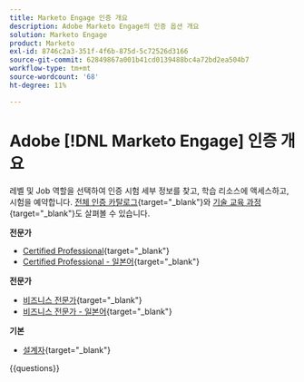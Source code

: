 ```yaml
---
title: Marketo Engage 인증 개요
description: Adobe Marketo Engage의 인증 옵션 개요
solution: Marketo Engage
product: Marketo
exl-id: 8746c2a3-351f-4f6b-875d-5c72526d3166
source-git-commit: 62849867a001b41cd0139488bc4a72bd2ea504b7
workflow-type: tm+mt
source-wordcount: '68'
ht-degree: 11%

---
```


# Adobe [!DNL Marketo Engage] 인증 개요

레벨 및 Job 역할을 선택하여 인증 시험 세부 정보를 찾고, 학습 리소스에 액세스하고, 시험을 예약합니다. [전체 인증 카탈로그](https://certification.adobe.com/certifications){target="_blank"}와 [기술 교육 과정](https://certification.adobe.com/courses/?/courses){target="_blank"}도 살펴볼 수 있습니다.

**전문가**

* [Certified Professional](https://certification.adobe.com/certification/engage-professional){target="_blank"} <!--AD0-E555-->
* [Certified Professional - 일본어](https://certification.adobe.com/certification/engage-professional){target="_blank"} <!--AD0-E555-J-->

**전문가**

* [비즈니스 전문가](https://certification.adobe.com/certification/marketo-engage-business-practitioner-expert){target="_blank"} <!--AD0-E559-->
* [비즈니스 전문가 - 일본어](https://certification.adobe.com/certification/marketo-engage-business-practitioner-expert){target="_blank"} <!--AD0-E559-J-->

**기본**

* [설계자](https://certification.adobe.com/certification/marketo-engage-architect-master){target="_blank"} <!--AD0-E560-->

{{questions}}

